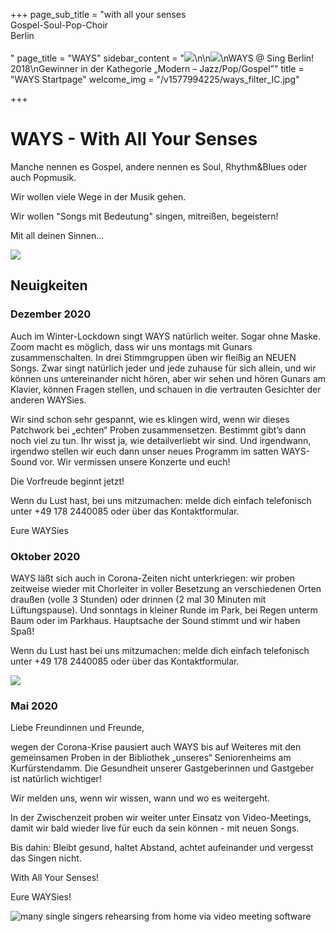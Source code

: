 +++
page_sub_title = "with all your senses<br>Gospel-Soul-Pop-Choir<br>Berlin<br><br>"
page_title = "WAYS"
sidebar_content = "![](https://res.cloudinary.com/ways-choir/image/upload/v1583475753/E2301961-1BA9-44E6-87D1-82E97FBAE8B6_bo6fj3.jpg)\n\n![](https://res.cloudinary.com/ways-choir/image/upload/v1578645829/SingBerlinLogo.png)\nWAYS @ Sing Berlin! 2018\nGewinner in der Kathegorie „Modern – Jazz/Pop/Gospel”"
title = "WAYS Startpage"
welcome_img = "/v1577994225/ways_filter_IC.jpg"

+++
# WAYS - With All Your Senses

Manche nennen es Gospel, andere nennen es Soul, Rhythm&Blues oder auch Popmusik.

Wir wollen viele Wege in der Musik gehen.

Wir wollen "Songs mit Bedeutung" singen, mitreißen, begeistern!

Mit all deinen Sinnen...

![](https://res.cloudinary.com/ways-choir/image/upload/v1555003937/WAYS-alle-20190223b.jpg)

## Neuigkeiten

### Dezember 2020

Auch im Winter-Lockdown singt WAYS natürlich weiter. Sogar ohne Maske. Zoom macht es möglich, dass wir uns montags mit Gunars zusammenschalten. In drei Stimmgruppen üben wir fleißig an NEUEN Songs. Zwar singt natürlich jeder und jede zuhause für sich allein, und wir können uns untereinander nicht hören, aber wir sehen und hören Gunars am Klavier, können Fragen stellen, und schauen in die vertrauten Gesichter der anderen WAYSies.

Wir sind schon sehr gespannt, wie es klingen wird, wenn wir dieses Patchwork bei „echten“ Proben zusammensetzen. Bestimmt gibt’s dann noch viel zu tun. Ihr wisst ja, wie detailverliebt wir sind. Und irgendwann, irgendwo stellen wir euch dann unser neues Programm im satten WAYS-Sound vor. Wir vermissen unsere Konzerte und euch!

Die Vorfreude beginnt jetzt!

Wenn du Lust hast, bei uns mitzumachen: melde dich einfach telefonisch unter +49 178 2440085 oder über das Kontaktformular.

Eure WAYSies

### Oktober 2020

WAYS läßt sich auch in Corona-Zeiten nicht unterkriegen: wir proben zeitweise wieder mit Chorleiter in voller Besetzung an verschiedenen Orten draußen (volle 3 Stunden) oder drinnen (2 mal 30 Minuten mit Lüftungspause). Und sonntags in kleiner Runde im Park, bei Regen unterm Baum oder im Parkhaus. Hauptsache der Sound stimmt und wir haben Spaß!

Wenn du Lust hast bei uns mitzumachen: melde dich einfach telefonisch unter +49 178 2440085 oder über das Kontaktformular.

![](https://res.cloudinary.com/ways-choir/image/upload/v1601821704/38ED5EDE-0A52-472C-9A24-22CCF8C4F371_gkznwx.jpg)

### Mai 2020

Liebe Freundinnen und Freunde,

wegen der Corona-Krise pausiert auch WAYS bis auf Weiteres mit den gemeinsamen Proben in der Bibliothek „unseres“ Seniorenheims am Kurfürstendamm. Die Gesundheit unserer Gastgeberinnen und Gastgeber ist natürlich wichtiger!

Wir melden uns, wenn wir wissen, wann und wo es weitergeht.

In der Zwischenzeit proben wir weiter unter Einsatz von Video-Meetings, damit wir bald wieder live für euch da sein können - mit neuen Songs.

Bis dahin: Bleibt gesund, haltet Abstand, achtet aufeinander und vergesst das Singen nicht.

With All Your Senses!

Eure WAYSies!

![many single singers rehearsing from home via video meeting software](https://res.cloudinary.com/ways-choir/image/upload/v1587326826/91072E60-4C13-4A22-B783-9826969C8E2C_mftwwj.jpg "Video-Meetings")